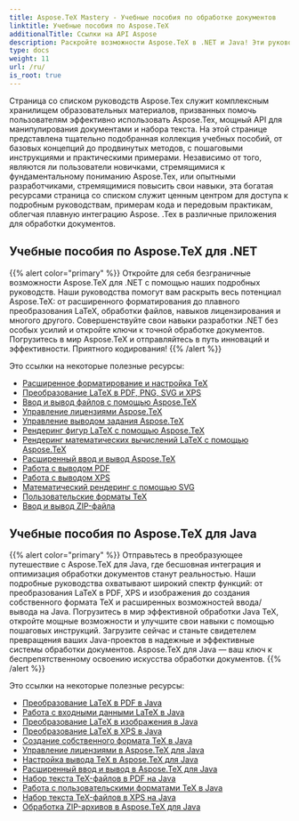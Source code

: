 ```yaml
---
title: Aspose.TeX Mastery - Учебные пособия по обработке документов
linktitle: Учебные пособия по Aspose.TeX
additionalTitle: Ссылки на API Aspose
description: Раскройте возможности Aspose.TeX в .NET и Java! Эти руководства помогут начинающим профессиональным разработчикам — от преобразования LaTeX до расширенного форматирования. Приятного кодирования!
type: docs
weight: 11
url: /ru/
is_root: true
---
```


Страница со списком руководств Aspose.Tex служит комплексным хранилищем образовательных материалов, призванных помочь пользователям эффективно использовать Aspose.Tex, мощный API для манипулирования документами и набора текста. На этой странице представлена тщательно подобранная коллекция учебных пособий, от базовых концепций до продвинутых методов, с пошаговыми инструкциями и практическими примерами. Независимо от того, являются ли пользователи новичками, стремящимися к фундаментальному пониманию Aspose.Tex, или опытными разработчиками, стремящимися повысить свои навыки, эта богатая ресурсами страница со списком служит ценным центром для доступа к подробным руководствам, примерам кода и передовым практикам, облегчая плавную интеграцию Aspose. .Tex в различные приложения для обработки документов.

## Учебные пособия по Aspose.TeX для .NET
{{% alert color="primary" %}}
Откройте для себя безграничные возможности Aspose.TeX для .NET с помощью наших подробных руководств. Наши руководства помогут вам раскрыть весь потенциал Aspose.TeX: от расширенного форматирования до плавного преобразования LaTeX, обработки файлов, навыков лицензирования и многого другого. Совершенствуйте свои навыки разработки .NET без особых усилий и откройте ключи к точной обработке документов. Погрузитесь в мир Aspose.TeX и отправляйтесь в путь инноваций и эффективности. Приятного кодирования!
{{% /alert %}}

Это ссылки на некоторые полезные ресурсы:
 
- [Расширенное форматирование и настройка TeX](./net/advanced-formatting-and-customization/)
- [Преобразование LaTeX в PDF, PNG, SVG и XPS](./net/latex-conversion/)
- [Ввод и вывод файлов с помощью Aspose.TeX](./net/file-input-output/)
- [Управление лицензиями Aspose.TeX](./net/licensing/)
- [Управление выводом задания Aspose.TeX](./net/job-output/)
- [Рендеринг фигур LaTeX с помощью Aspose.TeX](./net/render-latex-figures/)
- [Рендеринг математических вычислений LaTeX с помощью Aspose.TeX](./net/render-latex-math/)
- [Расширенный ввод и вывод Aspose.TeX](./net/advanced-io/)
- [Работа с выводом PDF](./net/pdf-output/)
- [Работа с выводом XPS](./net/xps-output/)
- [Математический рендеринг с помощью SVG](./net/svg-math-rendering/)
- [Пользовательские форматы TeX](./net/custom-tex-formats/)
- [Ввод и вывод ZIP-файла](./net/zip-file-io/)


## Учебные пособия по Aspose.TeX для Java
{{% alert color="primary" %}}
Отправьтесь в преобразующее путешествие с Aspose.TeX для Java, где бесшовная интеграция и оптимизация обработки документов станут реальностью. Наши подробные руководства охватывают широкий спектр функций: от преобразования LaTeX в PDF, XPS и изображения до создания собственного формата TeX и расширенных возможностей ввода/вывода на Java. Погрузитесь в мир эффективной обработки Java TeX, откройте мощные возможности и улучшите свои навыки с помощью пошаговых инструкций. Загрузите сейчас и станьте свидетелем превращения ваших Java-проектов в надежные и эффективные системы обработки документов. Aspose.TeX для Java — ваш ключ к беспрепятственному освоению искусства обработки документов.
{{% /alert %}}

Это ссылки на некоторые полезные ресурсы:

- [Преобразование LaTeX в PDF в Java](./java/converting-lato-pdf/)
- [Работа с входными данными LaTeX в Java](./java/working-with-lainputs/)
- [Преобразование LaTeX в изображения в Java](./java/converting-lato-images/)
- [Преобразование LaTeX в XPS в Java](./java/converting-lato-xps/)
- [Создание собственного формата TeX в Java](./java/custom-format/)
- [Управление лицензиями в Aspose.TeX для Java](./java/managing-licenses/)
- [Настройка вывода TeX в Aspose.TeX для Java](./java/customizing-output/)
- [Расширенный ввод и вывод в Aspose.TeX для Java](./java/advanced-io/)
- [Набор текста TeX-файлов в PDF на Java](./java/typesetting-tex-to-pdf/)
- [Работа с пользовательскими форматами TeX в Java](./java/custom-tex-formats/)
- [Набор текста TeX-файлов в XPS на Java](./java/typesetting-tex-to-xps/)
- [Обработка ZIP-архивов в Aspose.TeX для Java](./java/zip-archives/)
